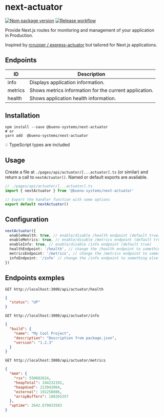 # next-actuator

[![Npm package version](https://img.shields.io/npm/v/@bueno-systems/next-actuator)](https://www.npmjs.com/package/@bueno-systems/next-actuator) [![Release workflow](https://img.shields.io/github/workflow/status/bueno-systems/next-actuator/Build/main)](https://github.com/bueno-systems/next-actuator/actions/workflows/release.yml)

Provide Next.js routes for monitoring and management of your application in Production.

Inspired by [rcruzper / express-actuator](https://github.com/rcruzper/express-actuator) but tailored for Next.js applications.

## Endpoints

| ID      | Description                                            |
| ------- | ------------------------------------------------------ |
| info    | Displays application information.                      |
| metrics | Shows metrics information for the current application. |
| health  | Shows application health information.                  |

## Installation

```shell
npm install --save @bueno-systems/next-actuator
# or
yarn add  @bueno-systems/next-actuator
```

💡 TypeScript types are included

## Usage

Create a file at `./pages/api/actuator/[...actuator].ts` (or similar) and
return a call to `nextActuator()`. Named or default exports are available.

```ts
// ./pages/api/actuator/[...actuator].ts
import { nextActuator } from '@bueno-systems/next-actuator'

// Export the handler function with some options
export default nextActuator()
```

## Configuration

```ts
nextActuator({
  enableHealth: true, // enable/disable /health endpoint (default true)
  enableMetrics: true, // enable/disable /metrics endpoint (default true)
  enableInfo: true, // enable/disable /info endpoint (default true)
  healthEndpoint: '/health', // change the /health endpoint to something else
  metricsEndpoint: '/metrics', // change the /metrics endpoint to something else
  infoEndpoint: '/info' // change the /info endpoint to something else
})
```

## Endpoints exmples

`GET http://localhost:3000/api/actuator/health`

```json
{
  "status": "UP"
}
```

`GET http://localhost:3000/api/actuator/info`

```json
{
  "build": {
    "name": "My Cool Project",
    "description": "Description from package.json",
    "version": "1.2.3"
  }
}
```

`GET http://localhost:3000/api/actuator/metrics`

```json
{
  "mem": {
    "rss": 550682624,
    "heapTotal": 244232192,
    "heapUsed": 213942064,
    "external": 191258086,
    "arrayBuffers": 188265357
  },
  "uptime": 2642.679833583
}
```
